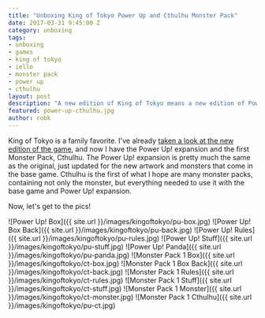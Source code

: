 ```yaml
---
title: "Unboxing King of Tokyo Power Up and Cthulhu Monster Pack"
date: 2017-03-31 9:45:00 Z
category: unboxing
tags:
- unboxing
- games
- king of tokyo
- iello
- monster pack
- power up
- cthulhu
layout: post
description: "A new edition of King of Tokyo means a new edition of Power Up! Also, Monster Packs. Let's see what's inside."
featured: power-up-cthulhu.jpg
author: robk
---
```


King of Tokyo is a family favorite. I've already [taken a look at the new edition of the game](http://pawnsperspective.com/King-of-Tokyo-2016-Unboxing/), and now I have the Power Up! expansion and the first Monster Pack, Cthulhu. The Power Up! expansion is pretty much the same as the original, just updated for the new artwork and monsters that come in the base game. Cthulhu is the first of what I hope are many monster packs, containing not only the monster, but everything needed to use it with the base game and Power Up! expansion.

Now, let's get to the pics!

![Power Up! Box]({{ site.url }}/images/kingoftokyo/pu-box.jpg)
![Power Up! Box Back]({{ site.url }}/images/kingoftokyo/pu-back.jpg)
![Power Up! Rules]({{ site.url }}/images/kingoftokyo/pu-rules.jpg)
![Power Up! Stuff]({{ site.url }}/images/kingoftokyo/pu-stuff.jpg)
![Power Up! Panda]({{ site.url }}/images/kingoftokyo/pu-panda.jpg)
![Monster Pack 1 Box]({{ site.url }}/images/kingoftokyo/ct-box.jpg)
![Monster Pack 1 Box Back]({{ site.url }}/images/kingoftokyo/ct-back.jpg)
![Monster Pack 1 Rules]({{ site.url }}/images/kingoftokyo/ct-rules.jpg)
![Monster Pack 1 Stuff]({{ site.url }}/images/kingoftokyo/ct-stuff.jpg)
![Monster Pack 1 Monster]({{ site.url }}/images/kingoftokyo/ct-monster.jpg)
![Monster Pack 1 Cthulhu]({{ site.url }}/images/kingoftokyo/pu-ct.jpg)
